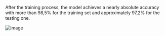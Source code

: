 After the training process, the model achieves a nearly absolute accuracy with more than 98,5% for the training set and approximately 97,2% for the testing one.

![image](https://github.com/meanthai/Neural-Network-Model-For-Wine-Classifying-Task/assets/147926426/9688dc27-f82a-4eca-891c-b50f20db8fd6)
